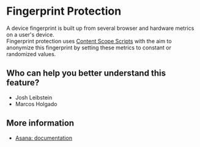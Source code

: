 # Fingerprint Protection
A device fingerprint is built up from several browser and hardware metrics on a user's device.\
Fingerprint protection uses [Content Scope Scripts](../content-scope-scripts) with the aim to anonymize this fingerprint by setting these metrics to constant or randomized values.

## Who can help you better understand this feature?
- Josh Leibstein
- Marcos Holgado

## More information
- [Asana: documentation](https://app.asana.com/0/0/1203533152944691/f)